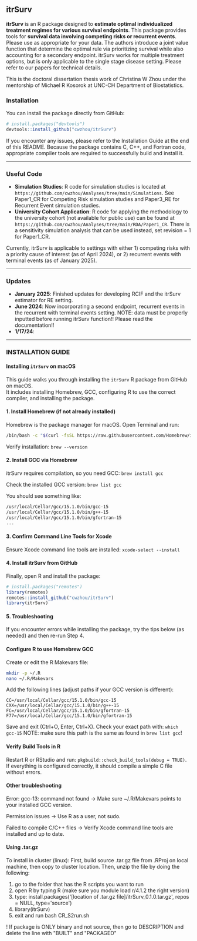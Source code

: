 ## itrSurv

**itrSurv** is an R package designed to **estimate optimal individualized treatment regimes for various survival endpoints**. This package provides tools for **survival data involving competing risks or recurrent events**. Please use as appropriate for your data. The authors introduce a joint value function that determine the optimal rule via prioritizing survival while also accounting for a secondary endpoint. itrSurv works for multiple treatment options, but is only applicable to the single stage disease setting. Please refer to our papers for technical details.

This is the doctoral dissertation thesis work of Christina W Zhou under the mentorship of Michael R Kosorok at UNC-CH Department of Biostatistics.

### Installation

You can install the package directly from GitHub:
```r
# install.packages("devtools")
devtools::install_github("cwzhou/itrSurv")
```

If you encounter any issues, please refer to the Installation Guide at the end of this README. Because the package contains C, C++, and Fortran code, appropriate compiler tools are required to successfully build and install it.

---

### Useful Code

- **Simulation Studies**: R code for simulation studies is located at `https://github.com/cwzhou/Analyses/tree/main/Simulations`. See Paper1_CR for Competing Risk simulation studies and Paper3_RE for Recurrent Event simulation studies.
- **University Cohort Application**: R code for applying the methodology to the university cohort (not available for public use) can be found at `https://github.com/cwzhou/Analyses/tree/main/RDA/Paper1_CR`. There is a sensitivity simulation analysis that can be used instead, set revision = 1 for Paper1_CR.

Currently, itrSurv is applicable to settings with either 1) competing risks with a priority cause of interest (as of April 2024), or 2) recurrent events with terminal events (as of January 2025).

***

### Updates

- **January 2025**: Finished updates for developing RCIF and the itrSurv estimator for RE setting.
- **June 2024**: Now incorporating a second endpoint, recurrent events in the recurrent with terminal events setting. NOTE: data must be properly inputted before running itrSurv function!! Please read the documentation!!
- **1/17/24**:

***

### INSTALLATION GUIDE

#### Installing `itrSurv` on macOS
This guide walks you through installing the `itrSurv` R package from GitHub on macOS.  
It includes installing Homebrew, GCC, configuring R to use the correct compiler, and installing the package.

#### 1. Install Homebrew (if not already installed)
Homebrew is the package manager for macOS. Open Terminal and run:
```bash
/bin/bash -c "$(curl -fsSL https://raw.githubusercontent.com/Homebrew/install/HEAD/install.sh)"
```
Verify installation: ```brew --version```

#### 2. Install GCC via Homebrew
itrSurv requires compilation, so you need GCC: ```brew install gcc```

Check the installed GCC version: ```brew list gcc```

You should see something like:
```bash 
/usr/local/Cellar/gcc/15.1.0/bin/gcc-15
/usr/local/Cellar/gcc/15.1.0/bin/g++-15
/usr/local/Cellar/gcc/15.1.0/bin/gfortran-15
...
```

#### 3. Confirm Command Line Tools for Xcode
Ensure Xcode command line tools are installed: ```xcode-select --install```

#### 4. Install itrSurv from GitHub
Finally, open R and install the package:
```r 
# install.packages("remotes")
library(remotes)
remotes::install_github("cwzhou/itrSurv")
library(itrSurv)
```

#### 5. Troubleshooting

If you encounter errors while installing the package, try the tips below (as needed) and then re-run Step 4.

#### Configure R to use Homebrew GCC
Create or edit the R Makevars file:
```bash
mkdir -p ~/.R
nano ~/.R/Makevars
```
Add the following lines (adjust paths if your GCC version is different):
```make 
CC=/usr/local/Cellar/gcc/15.1.0/bin/gcc-15
CXX=/usr/local/Cellar/gcc/15.1.0/bin/g++-15
FC=/usr/local/Cellar/gcc/15.1.0/bin/gfortran-15
F77=/usr/local/Cellar/gcc/15.1.0/bin/gfortran-15
```
Save and exit (Ctrl+O, Enter, Ctrl+X). Check your exact path with: ```which gcc-15```
NOTE: make sure this path is the same as found in ```brew list gcc```!

#### Verify Build Tools in R
Restart R or RStudio and run: `pkgbuild::check_build_tools(debug = TRUE)`. If everything is configured correctly, it should compile a simple C file without errors.

#### Other troubleshooting
Error: gcc-13: command not found → Make sure ~/.R/Makevars points to your installed GCC version.

Permission issues → Use R as a user, not sudo.

Failed to compile C/C++ files → Verify Xcode command line tools are installed and up to date.

#### Using .tar.gz 
To install in cluster (linux):
First, build source .tar.gz file from .RProj on local machine, then copy to cluster location. Then, unzip the file by doing the following:
1) go to the folder that has the R scripts you want to run
2) open R by typing R (make sure you module load r/4.1.2 the right version)
3) type: install.packages('[location of .tar.gz file]/itrSurv_0.1.0.tar.gz', repos = NULL, type='source')
4) library(itrSurv)
5) exit and run bash CR_S2run.sh

! If package is ONLY binary and not source, then go to DESCRIPTION and delete the line with "BUILT" and "PACKAGED"
